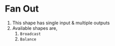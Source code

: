 

# Fan Out
  1. This shape has single input & multiple outputs
  2. Available shapes are,
     1. `Broadcast`
     2. `Balance`